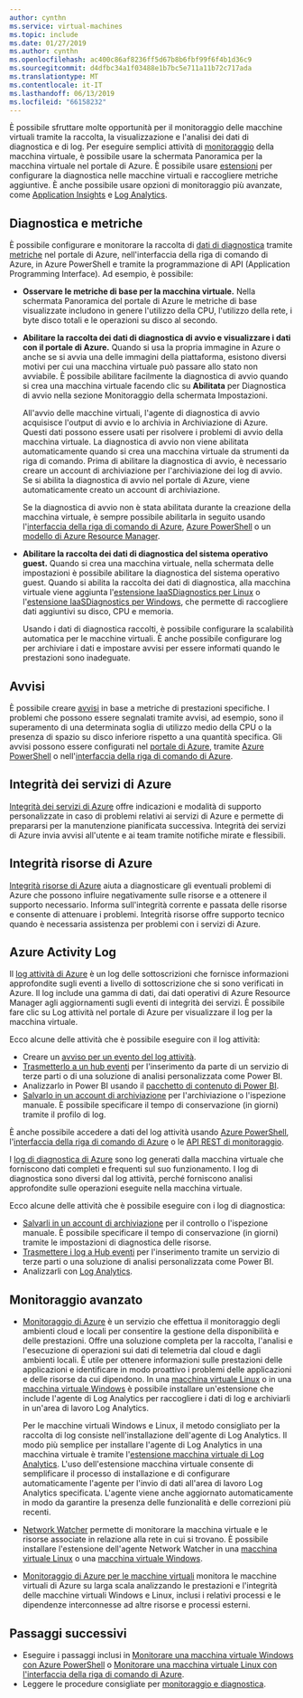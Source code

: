 ```yaml
---
author: cynthn
ms.service: virtual-machines
ms.topic: include
ms.date: 01/27/2019
ms.author: cynthn
ms.openlocfilehash: ac400c86af8236ff5d67b8b6fbf99f6f4b1d36c9
ms.sourcegitcommit: d4dfbc34a1f03488e1b7bc5e711a11b72c717ada
ms.translationtype: MT
ms.contentlocale: it-IT
ms.lasthandoff: 06/13/2019
ms.locfileid: "66158232"
---
```

È possibile sfruttare molte opportunità per il monitoraggio delle macchine virtuali tramite la raccolta, la visualizzazione e l'analisi dei dati di diagnostica e di log. Per eseguire semplici attività di [monitoraggio](../articles/azure-monitor/overview.md) della macchina virtuale, è possibile usare la schermata Panoramica per la macchina virtuale nel portale di Azure. È possibile usare [estensioni](../articles/virtual-machines/windows/extensions-features.md) per configurare la diagnostica nelle macchine virtuali e raccogliere metriche aggiuntive. È anche possibile usare opzioni di monitoraggio più avanzate, come [Application Insights](../articles/azure-monitor/app/app-insights-overview.md) e [Log Analytics](../articles/azure-monitor/log-query/log-query-overview.md).

## <a name="diagnostics-and-metrics"></a>Diagnostica e metriche 

È possibile configurare e monitorare la raccolta di [dati di diagnostica](https://docs.microsoft.com/cli/azure/vm/diagnostics) tramite [metriche](../articles/monitoring-and-diagnostics/monitoring-overview-metrics.md) nel portale di Azure, nell'interfaccia della riga di comando di Azure, in Azure PowerShell e tramite la programmazione di API (Application Programming Interface). Ad esempio, è possibile:

- **Osservare le metriche di base per la macchina virtuale.** Nella schermata Panoramica del portale di Azure le metriche di base visualizzate includono in genere l'utilizzo della CPU, l'utilizzo della rete, i byte disco totali e le operazioni su disco al secondo.

- **Abilitare la raccolta dei dati di diagnostica di avvio e visualizzare i dati con il portale di Azure.** Quando si usa la propria immagine in Azure o anche se si avvia una delle immagini della piattaforma, esistono diversi motivi per cui una macchina virtuale può passare allo stato non avviabile. È possibile abilitare facilmente la diagnostica di avvio quando si crea una macchina virtuale facendo clic su **Abilitata** per Diagnostica di avvio nella sezione Monitoraggio della schermata Impostazioni.

    All'avvio delle macchine virtuali, l'agente di diagnostica di avvio acquisisce l'output di avvio e lo archivia in Archiviazione di Azure. Questi dati possono essere usati per risolvere i problemi di avvio della macchina virtuale. La diagnostica di avvio non viene abilitata automaticamente quando si crea una macchina virtuale da strumenti da riga di comando. Prima di abilitare la diagnostica di avvio, è necessario creare un account di archiviazione per l'archiviazione dei log di avvio. Se si abilita la diagnostica di avvio nel portale di Azure, viene automaticamente creato un account di archiviazione.

    Se la diagnostica di avvio non è stata abilitata durante la creazione della macchina virtuale, è sempre possibile abilitarla in seguito usando l'[interfaccia della riga di comando di Azure](https://docs.microsoft.com/cli/azure/vm/boot-diagnostics), [Azure PowerShell](https://docs.microsoft.com/powershell/module/az.compute/set-azvmbootdiagnostic) o un [modello di Azure Resource Manager](../articles/virtual-machines/windows/extensions-diagnostics-template.md).

- **Abilitare la raccolta dei dati di diagnostica del sistema operativo guest.** Quando si crea una macchina virtuale, nella schermata delle impostazioni è possibile abilitare la diagnostica del sistema operativo guest. Quando si abilita la raccolta dei dati di diagnostica, alla macchina virtuale viene aggiunta l'[estensione IaaSDiagnostics per Linux](../articles/virtual-machines/linux/diagnostic-extension.md) o l'[estensione IaaSDiagnostics per Windows](../articles/virtual-machines/windows/ps-extensions-diagnostics.md), che permette di raccogliere dati aggiuntivi su disco, CPU e memoria.

    Usando i dati di diagnostica raccolti, è possibile configurare la scalabilità automatica per le macchine virtuali. È anche possibile configurare log per archiviare i dati e impostare avvisi per essere informati quando le prestazioni sono inadeguate.

## <a name="alerts"></a>Avvisi

È possibile creare [avvisi](../articles/azure-monitor/platform/alerts-overview.md) in base a metriche di prestazioni specifiche. I problemi che possono essere segnalati tramite avvisi, ad esempio, sono il superamento di una determinata soglia di utilizzo medio della CPU o la presenza di spazio su disco inferiore rispetto a una quantità specifica. Gli avvisi possono essere configurati nel [portale di Azure](../articles/azure-monitor/platform/alerts-classic-portal.md), tramite [Azure PowerShell](../articles/azure-monitor/platform/alerts-classic-portal.md#with-powershell) o nell'[interfaccia della riga di comando di Azure](../articles/azure-monitor/platform/alerts-classic-portal.md#with-azure-cli).

## <a name="azure-service-health"></a>Integrità dei servizi di Azure

[Integrità dei servizi di Azure](../articles/service-health/service-health-overview.md) offre indicazioni e modalità di supporto personalizzate in caso di problemi relativi ai servizi di Azure e permette di prepararsi per la manutenzione pianificata successiva. Integrità dei servizi di Azure invia avvisi all'utente e ai team tramite notifiche mirate e flessibili.

## <a name="azure-resource-health"></a>Integrità risorse di Azure

[Integrità risorse di Azure](../articles/service-health/resource-health-overview.md) aiuta a diagnosticare gli eventuali problemi di Azure che possono influire negativamente sulle risorse e a ottenere il supporto necessario. Informa sull'integrità corrente e passata delle risorse e consente di attenuare i problemi. Integrità risorse offre supporto tecnico quando è necessaria assistenza per problemi con i servizi di Azure.

## <a name="azure-activity-log"></a>Azure Activity Log

Il [log attività di Azure](../articles/azure-monitor/platform/activity-logs-overview.md) è un log delle sottoscrizioni che fornisce informazioni approfondite sugli eventi a livello di sottoscrizione che si sono verificati in Azure. Il log include una gamma di dati, dai dati operativi di Azure Resource Manager agli aggiornamenti sugli eventi di integrità dei servizi. È possibile fare clic su Log attività nel portale di Azure per visualizzare il log per la macchina virtuale.

Ecco alcune delle attività che è possibile eseguire con il log attività:

- Creare un [avviso per un evento del log attività](../articles/azure-monitor/platform/activity-logs-overview.md).
- [Trasmetterlo a un hub eventi](../articles/azure-monitor/platform/activity-logs-stream-event-hubs.md) per l'inserimento da parte di un servizio di terze parti o di una soluzione di analisi personalizzata come Power BI.
- Analizzarlo in Power BI usando il [pacchetto di contenuto di Power BI](https://powerbi.microsoft.com/documentation/powerbi-content-pack-azure-audit-logs/).
- [Salvarlo in un account di archiviazione](../articles/azure-monitor/platform/archive-activity-log.md) per l'archiviazione o l'ispezione manuale. È possibile specificare il tempo di conservazione (in giorni) tramite il profilo di log.

È anche possibile accedere a dati del log attività usando [Azure PowerShell](https://docs.microsoft.com/powershell/module/azurerm.insights/), l'[interfaccia della riga di comando di Azure](https://docs.microsoft.com/cli/azure/monitor) o le [API REST di monitoraggio](https://docs.microsoft.com/rest/api/monitor/).

I [log di diagnostica di Azure](../articles/azure-monitor/platform/diagnostic-logs-overview.md) sono log generati dalla macchina virtuale che forniscono dati completi e frequenti sul suo funzionamento. I log di diagnostica sono diversi dal log attività, perché forniscono analisi approfondite sulle operazioni eseguite nella macchina virtuale.

Ecco alcune delle attività che è possibile eseguire con i log di diagnostica:

- [Salvarli in un account di archiviazione](../articles/azure-monitor/platform/archive-diagnostic-logs.md) per il controllo o l'ispezione manuale. È possibile specificare il tempo di conservazione (in giorni) tramite le impostazioni di diagnostica delle risorse.
- [Trasmettere i log a Hub eventi](../articles/azure-monitor/platform/diagnostic-logs-stream-event-hubs.md) per l'inserimento tramite un servizio di terze parti o una soluzione di analisi personalizzata come Power BI.
- Analizzarli con [Log Analytics](../articles/log-analytics/log-analytics-azure-storage.md).

## <a name="advanced-monitoring"></a>Monitoraggio avanzato

- [Monitoraggio di Azure](../articles/azure-monitor/overview.md) è un servizio che effettua il monitoraggio degli ambienti cloud e locali per consentire la gestione della disponibilità e delle prestazioni. Offre una soluzione completa per la raccolta, l'analisi e l'esecuzione di operazioni sui dati di telemetria dal cloud e dagli ambienti locali. È utile per ottenere informazioni sulle prestazioni delle applicazioni e identificare in modo proattivo i problemi delle applicazioni e delle risorse da cui dipendono. In una [macchina virtuale Linux](../articles/virtual-machines/linux/extensions-oms.md) o in una [macchina virtuale Windows](../articles/virtual-machines/windows/extensions-oms.md) è possibile installare un'estensione che include l'agente di Log Analytics per raccogliere i dati di log e archiviarli in un'area di lavoro Log Analytics.

    Per le macchine virtuali Windows e Linux, il metodo consigliato per la raccolta di log consiste nell'installazione dell'agente di Log Analytics. Il modo più semplice per installare l'agente di Log Analytics in una macchina virtuale è tramite l'[estensione macchina virtuale di Log Analytics](../articles/log-analytics/log-analytics-azure-vm-extension.md). L'uso dell'estensione macchina virtuale consente di semplificare il processo di installazione e di configurare automaticamente l'agente per l'invio di dati all'area di lavoro Log Analytics specificata. L'agente viene anche aggiornato automaticamente in modo da garantire la presenza delle funzionalità e delle correzioni più recenti.

- [Network Watcher](../articles/network-watcher/network-watcher-monitoring-overview.md) permette di monitorare la macchina virtuale e le risorse associate in relazione alla rete in cui si trovano. È possibile installare l'estensione dell'agente Network Watcher in una [macchina virtuale Linux](../articles/virtual-machines/linux/extensions-nwa.md) o una [macchina virtuale Windows](../articles/virtual-machines/windows/extensions-nwa.md).

- [Monitoraggio di Azure per le macchine virtuali](../articles/azure-monitor/insights/vminsights-overview.md) monitora le macchine virtuali di Azure su larga scala analizzando le prestazioni e l'integrità delle macchine virtuali Windows e Linux, inclusi i relativi processi e le dipendenze interconnesse ad altre risorse e processi esterni. 

## <a name="next-steps"></a>Passaggi successivi
- Eseguire i passaggi inclusi in [Monitorare una macchina virtuale Windows con Azure PowerShell](../articles/virtual-machines/windows/tutorial-monitoring.md) o [Monitorare una macchina virtuale Linux con l'interfaccia della riga di comando di Azure](../articles/virtual-machines/linux/tutorial-monitoring.md).
- Leggere le procedure consigliate per [monitoraggio e diagnostica](https://docs.microsoft.com/azure/architecture/best-practices/monitoring).
